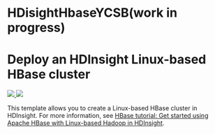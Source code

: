 # HDisightHbaseYCSB(work in progress)

# Deploy an HDInsight Linux-based HBase cluster

  

<a  href="https://portal.azure.com/#create/Microsoft.Template/uri/https://[https://raw.githubusercontent.com/arnabganguly/HDisightHbaseYCSB/master/azuredeploy.json](https://raw.githubusercontent.com/arnabganguly/HDisightHbaseYCSB/master/azuredeploy.json)"  target="_blank">

<img  src="http://azuredeploy.net/deploybutton.png"/>

</a>

<a  href="http://armviz.io/#/?load=https%3A%2F%2Fraw.githubusercontent.com%2FAzure%2Fazure-quickstart-templates%2Fmaster%2F101-hdinsight-hbase-linux%2Fazuredeploy.json"  target="_blank">

<img  src="http://armviz.io/visualizebutton.png"/>

</a>

  

This template allows you to create a Linux-based HBase cluster in HDInsight. For more information, see <a  href="https://docs.microsoft.com/azure/hdinsight/hdinsight-hbase-tutorial-get-started-linux">HBase tutorial: Get started using Apache HBase with Linux-based Hadoop in HDInsight</a>.



<!--stackedit_data:
eyJoaXN0b3J5IjpbLTE5OTM2MTIwMTksOTE4NjcwMTEyLC0xOD
Y2NTU2MDIwLC0xMDg1MTg2NzE2LC0yMzMwMTE4NiwtMTM4ODI4
NTE0M119
-->